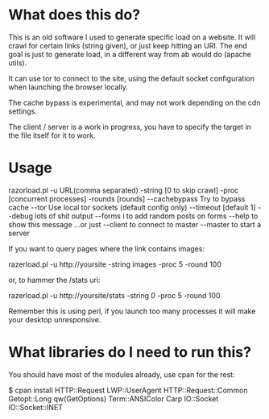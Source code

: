 # What does this do?
This is an old software I used to generate specific load on a website. It will crawl for certain links (string given), or just keep hitting an URI. The end goal is just to generate load, in a different way from ab would do (apache utils).

It can use tor to connect to the site, using the default socket configuration when launching the browser locally.

The cache bypass is experimental, and may not work depending on the cdn settings.

The client / server is a work in progress, you have to specify the target in the file itself for it to work.


# Usage

razorload.pl -u URL(comma separated) -string <String> [0 to skip crawl] -proc [concurrent processes] -rounds [rounds] 
                        --cachebypass    Try to bypass cache
                        --tor    Use local tor sockets (default config only)
                        --timeout <seconds> [default 1]
                        --debug  lots of shit output
                        --forms i to add random posts on forms
                         --help  to show this message
                ...or just
                        --client to connect to master
                        --master to start a server


If you want to query pages where the link contains images:

razerload.pl -u http://yoursite -string images -proc 5 -round 100

or, to hammer the /stats uri:

razerload.pl -u http://yoursite/stats -string 0 -proc 5 -round 100

Remember this is using perl, if you launch too many processes it will make your desktop unresponsive.

# What libraries do I need to run this?

You should have most of the modules already, use cpan for the rest:

$ cpan
install HTTP::Request LWP::UserAgent HTTP::Request::Common Getopt::Long qw(GetOptions) Term::ANSIColor Carp IO::Socket IO::Socket::INET

